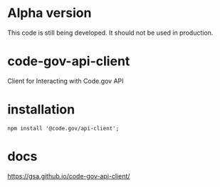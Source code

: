 # Alpha version
This code is still being developed.  It should not be used in production.

# code-gov-api-client
Client for Interacting with Code.gov API

# installation
```
npm install '@code.gov/api-client';
```

# docs
https://gsa.github.io/code-gov-api-client/
